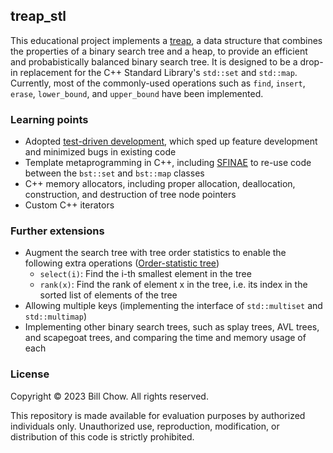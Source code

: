 ## treap_stl
This educational project implements a
[treap](https://en.wikipedia.org/wiki/Treap), a data structure that combines the
properties of a binary search tree and a heap, to provide an efficient and
probabistically balanced binary search tree. It is designed to be a drop-in
replacement for the C++ Standard Library's `std::set` and `std::map`. Currently,
most of the commonly-used operations such as `find`, `insert`, `erase`,
`lower_bound`, and `upper_bound` have been implemented.

### Learning points
- Adopted
[test-driven development](https://en.wikipedia.org/wiki/Test-driven_development),
which sped up feature development and minimized bugs in existing code
- Template metaprogramming in C++, including
[SFINAE](https://en.wikipedia.org/wiki/Substitution_failure_is_not_an_error) to
re-use code between the `bst::set` and `bst::map` classes
- C++ memory allocators, including proper allocation,
deallocation, construction, and destruction of tree node pointers
- Custom C++ iterators

### Further extensions
- Augment the search tree with tree order statistics to enable the following
extra operations
([Order-statistic tree](https://en.wikipedia.org/wiki/Order_statistic_tree))
  - `select(i)`: Find the i-th smallest element in the tree
  - `rank(x)`: Find the rank of element x in the tree, i.e. its index in the
sorted list of elements of the tree
- Allowing multiple keys (implementing the interface of `std::multiset` and
`std::multimap`)
- Implementing other binary search trees, such as splay trees, AVL trees, and
scapegoat trees, and comparing the time and memory usage of each

### License
Copyright © 2023 Bill Chow. All rights reserved.

This repository is made available for evaluation purposes by authorized individuals only.
Unauthorized use, reproduction, modification, or distribution of this code is strictly prohibited.